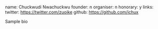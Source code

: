 name: Chuckwudi Nwachuckwu
founder: n
organiser: n
honorary: y
links:
	twitter: https://twitter.com/zuoike
    github: https://github.com/ichux


Sample bio